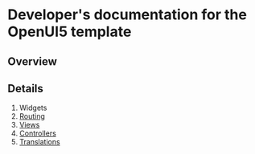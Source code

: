# Developer's documentation for the OpenUI5 template

## Overview

## Details

1. Widgets
2. [Routing](routing.md)
3. [Views](Views.md)
4. [Controllers](Controllers.md)
5. [Translations](translations.md)